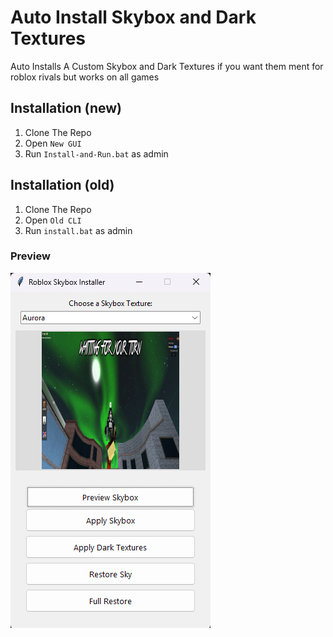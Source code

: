 # Auto Install Skybox and Dark Textures

Auto Installs A Custom Skybox and Dark Textures if you want them ment for roblox rivals but works on all games

## Installation (new)
1. Clone The Repo
2. Open `New GUI`
3. Run `Install-and-Run.bat` as admin 

## Installation (old)
1. Clone The Repo
2. Open `Old CLI`
3. Run `install.bat` as admin

### Preview
![alt](Preview.png)
